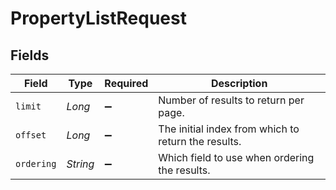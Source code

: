 # PropertyListRequest


## Fields

| Field                                               | Type                                                | Required                                            | Description                                         |
| --------------------------------------------------- | --------------------------------------------------- | --------------------------------------------------- | --------------------------------------------------- |
| `limit`                                             | *Long*                                              | :heavy_minus_sign:                                  | Number of results to return per page.               |
| `offset`                                            | *Long*                                              | :heavy_minus_sign:                                  | The initial index from which to return the results. |
| `ordering`                                          | *String*                                            | :heavy_minus_sign:                                  | Which field to use when ordering the results.       |